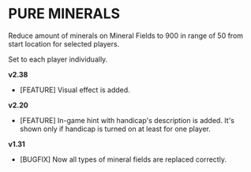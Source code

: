 # PURE MINERALS

Reduce amount of minerals on Mineral Fields to 900 in range of 50 from start location for selected players.

Set to each player individually.

**v2.38**

* [FEATURE] Visual effect is added.

**v2.20**

* [FEATURE] In-game hint with handicap's description is added. It's shown only if handicap is turned on at least for one player.

**v1.31**

* [BUGFIX] Now all types of mineral fields are replaced correctly.
